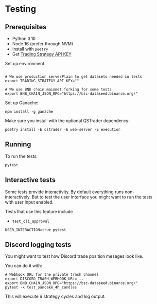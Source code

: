 # Testing

## Prerequisites

- Python 3.10
- Node 16 (prefer through NVM)
- Install with `poetry`
- Get [Trading Strategy API KEY](https://tradingstrategy.ai/trading-view/api)

Set up environment:

```shell

# We use production serverPlain to get datasets needed in tests
export TRADING_STRATEGY_API_KEY="" 

# We use BNB chain mainnet forking for some tests
export BNB_CHAIN_JSON_RPC="https://bsc-dataseed.binance.org/"
```

Set up Ganache:

```shell
npm install -g ganache
```

Make sure you install with the optional QSTrader dependency:

```
poetry install -E qstrader -E web-server -E execution
```

## Running

To run the tests:

```shell
pytest 
```

## Interactive tests

Some tests provide interactivity. By default everything runs non-interactively.
But to test the user interface you might want to run the tests with user input enabled.

Tests that use this feature include
- `test_cli_approval`

```shell
USER_INTERACTION=true pytest
```

## Discord logging tests

You might want to test how Discord trade position mesages look like.

You can do it with:

```shell
# Webhook URL for the private trash channel
export DISCORD_TRASH_WEBHOOK_URL=...
export BNB_CHAIN_JSON_RPC="https://bsc-dataseed.binance.org/"
pytest -k test_pancake_4h_candles
```

This will execute 6 strategy cycles and log output.

